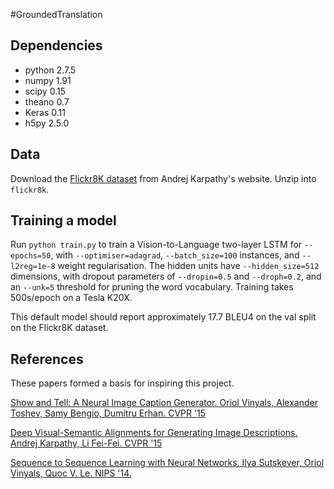 #GroundedTranslation

Dependencies
---

* python 2.7.5
* numpy 1.91
* scipy 0.15
* theano 0.7
* Keras 0.11
* h5py 2.5.0

Data
---

Download the [Flickr8K dataset](http://cs.stanford.edu/people/karpathy/deepimagesent/flickr8k.zip) from Andrej Karpathy's website. Unzip into `flickr8k`.

Training a model
---

Run `python train.py` to train a Vision-to-Language two-layer LSTM for `--epochs=50`, with `--optimiser=adagrad`, `--batch_size=100` instances, and `--l2reg=1e-8` weight regularisation. The hidden units have `--hidden_size=512` dimensions, with dropout parameters of `--dropin=0.5` and `--droph=0.2`, and an `--unk=5` threshold for pruning the word vocabulary. Training takes 500s/epoch on a Tesla K20X.

This default model should report approximately 17.7 BLEU4 on the val split on the Flickr8K dataset. 

References
---

These papers formed a basis for inspiring this project.

[Show and Tell: A Neural Image Caption Generator. Oriol Vinyals, Alexander Toshev, Samy Bengio, Dumitru Erhan. CVPR '15](http://www.cv-foundation.org/openaccess/content_cvpr_2015/papers/Vinyals_Show_and_Tell_2015_CVPR_paper.pdf)

[Deep Visual-Semantic Alignments for Generating Image Descriptions. Andrej Karpathy, Li Fei-Fei. CVPR '15](http://www.cv-foundation.org/openaccess/content_cvpr_2015/papers/Karpathy_Deep_Visual-Semantic_Alignments_2015_CVPR_paper.pdf)

[Sequence to Sequence Learning with Neural Networks. Ilya Sutskever, Oriol Vinyals, Quoc V. Le. NIPS '14.](http://papers.nips.cc/paper/5346-sequence-to-sequence-learning-with-neural-networks.pdf)

